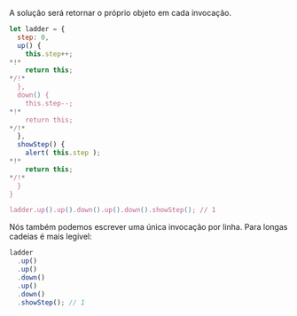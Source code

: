 A solução será retornar o próprio objeto em cada invocação.

```js run demo
let ladder = {
  step: 0,
  up() {
    this.step++;
*!*
    return this;
*/!*
  },
  down() {
    this.step--;
*!*
    return this;
*/!*
  },
  showStep() {
    alert( this.step );
*!*
    return this;
*/!*
  }
}

ladder.up().up().down().up().down().showStep(); // 1
```

Nós também podemos escrever uma única invocação por linha. Para longas cadeias é mais legível:

```js
ladder
  .up()
  .up()
  .down()
  .up()
  .down()
  .showStep(); // 1
```
